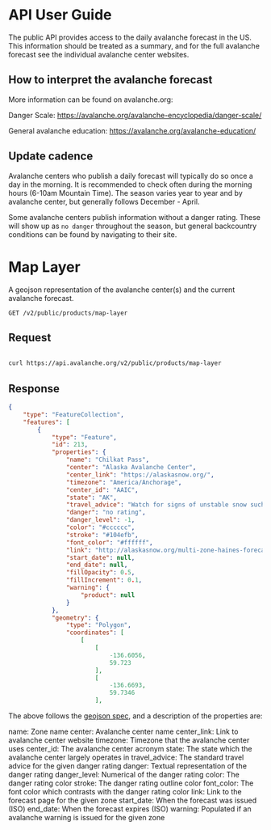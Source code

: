 # API User Guide

The public API provides access to the daily avalanche forecast in the US. This information should be treated as a summary, and for the full avalanche forecast see the individual avalanche center websites.

## How to interpret the avalanche forecast
More information can be found on avalanche.org:

Danger Scale: https://avalanche.org/avalanche-encyclopedia/danger-scale/

General avalanche education: https://avalanche.org/avalanche-education/

## Update cadence
Avalanche centers who publish a daily forecast will typically do so once a day in the morning. It is recommended to check often during the morning hours (6-10am Mountain Time). The season varies year to year and by avalanche center, but generally follows December - April.

Some avalanche centers publish information without a danger rating. These will show up as `no danger` throughout the season, but general backcountry conditions can be found by navigating to their site.

# Map Layer

A geojson representation of the avalanche center(s) and the current avalanche forecast.

`GET /v2/public/products/map-layer`

## Request
```bash

curl https://api.avalanche.org/v2/public/products/map-layer
```

## Response
```json
{
    "type": "FeatureCollection",
    "features": [
        {
            "type": "Feature",
            "id": 213,
            "properties": {
                "name": "Chilkat Pass",
                "center": "Alaska Avalanche Center",
                "center_link": "https://alaskasnow.org/",
                "timezone": "America/Anchorage",
                "center_id": "AAIC",
                "state": "AK",
                "travel_advice": "Watch for signs of unstable snow such as recent avalanches, cracking in the snow, and audible collapsing. Avoid traveling on or under similar slopes.",
                "danger": "no rating",
                "danger_level": -1,
                "color": "#cccccc",
                "stroke": "#104efb",
                "font_color": "#ffffff",
                "link": "http://alaskasnow.org/multi-zone-haines-forecasts/chilkat-pass-forecast/",
                "start_date": null,
                "end_date": null,
                "fillOpacity": 0.5,
                "fillIncrement": 0.1,
                "warning": {
                    "product": null
                }
            },
            "geometry": {
                "type": "Polygon",
                "coordinates": [
                    [
                        [
                            -136.6056,
                            59.723
                        ],
                        [
                            -136.6693,
                            59.7346
                        ],
```

The above follows the <a href='https://geojson.org/'>geojson spec</a>, and a description of the properties are:

name: Zone name
center: Avalanche center name
center_link: Link to avalanche center website
timezone: Timezone that the avalanche center uses
center_id: The avalanche center acronym 
state: The state which the avalanche center largely operates in
travel_advice: The standard travel advice for the given danger rating
danger: Textual representation of the danger rating
danger_level: Numerical of the danger rating
color: The danger rating color
stroke: The danger rating outline color
font_color: The font color which contrasts with the danger rating color
link: Link to the forecast page for the given zone
start_date: When the forecast was issued (ISO)
end_date: When the forecast expires (ISO)
warning: Populated if an avalanche warning is issued for the given zone


